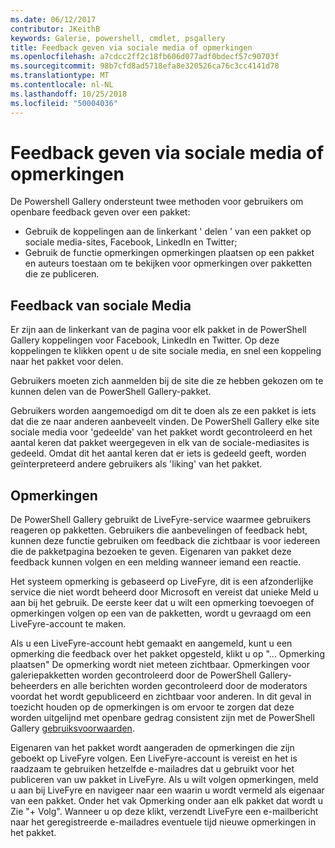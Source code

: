 ```yaml
---
ms.date: 06/12/2017
contributor: JKeithB
keywords: Galerie, powershell, cmdlet, psgallery
title: Feedback geven via sociale media of opmerkingen
ms.openlocfilehash: a7cdcc2ff2c18fb606d077adf0bdecf57c90703f
ms.sourcegitcommit: 98b7cfd8ad5718efa8e320526ca76c3cc4141d78
ms.translationtype: MT
ms.contentlocale: nl-NL
ms.lasthandoff: 10/25/2018
ms.locfileid: "50004036"
---
```

# <a name="providing-feedback-via-social-media-or-comments"></a>Feedback geven via sociale media of opmerkingen

De Powershell Gallery ondersteunt twee methoden voor gebruikers om openbare feedback geven over een pakket:

- Gebruik de koppelingen aan de linkerkant ' delen ' van een pakket op sociale media-sites, Facebook, LinkedIn en Twitter;
- Gebruik de functie opmerkingen opmerkingen plaatsen op een pakket en auteurs toestaan om te bekijken voor opmerkingen over pakketten die ze publiceren.

## <a name="social-media-feedback"></a>Feedback van sociale Media

Er zijn aan de linkerkant van de pagina voor elk pakket in de PowerShell Gallery koppelingen voor Facebook, LinkedIn en Twitter.
Op deze koppelingen te klikken opent u de site sociale media, en snel een koppeling naar het pakket voor delen.

Gebruikers moeten zich aanmelden bij de site die ze hebben gekozen om te kunnen delen van de PowerShell Gallery-pakket.

Gebruikers worden aangemoedigd om dit te doen als ze een pakket is iets dat die ze naar anderen aanbeveelt vinden.
De PowerShell Gallery elke site sociale media voor 'gedeelde' van het pakket wordt gecontroleerd en het aantal keren dat pakket weergegeven in elk van de sociale-mediasites is gedeeld.
Omdat dit het aantal keren dat er iets is gedeeld geeft, worden geïnterpreteerd andere gebruikers als 'liking' van het pakket.


## <a name="comments"></a>Opmerkingen

De PowerShell Gallery gebruikt de LiveFyre-service waarmee gebruikers reageren op pakketten.
Gebruikers die aanbevelingen of feedback hebt, kunnen deze functie gebruiken om feedback die zichtbaar is voor iedereen die de pakketpagina bezoeken te geven.
Eigenaren van pakket deze feedback kunnen volgen en een melding wanneer iemand een reactie.

Het systeem opmerking is gebaseerd op LiveFyre, dit is een afzonderlijke service die niet wordt beheerd door Microsoft en vereist dat unieke Meld u aan bij het gebruik.
De eerste keer dat u wilt een opmerking toevoegen of opmerkingen volgen op een van de pakketten, wordt u gevraagd om een LiveFyre-account te maken.

Als u een LiveFyre-account hebt gemaakt en aangemeld, kunt u een opmerking die feedback over het pakket opgesteld, klikt u op "... Opmerking plaatsen" De opmerking wordt niet meteen zichtbaar.
Opmerkingen voor galeriepakketten worden gecontroleerd door de PowerShell Gallery-beheerders en alle berichten worden gecontroleerd door de moderators voordat het wordt gepubliceerd en zichtbaar voor anderen.
In dit geval in toezicht houden op de opmerkingen is om ervoor te zorgen dat deze worden uitgelijnd met openbare gedrag consistent zijn met de PowerShell Gallery [gebruiksvoorwaarden](https://www.powershellgallery.com/policies/Terms).

Eigenaren van het pakket wordt aangeraden de opmerkingen die zijn geboekt op LiveFyre volgen.
Een LiveFyre-account is vereist en het is raadzaam te gebruiken hetzelfde e-mailadres dat u gebruikt voor het publiceren van uw pakket in LiveFyre.
Als u wilt volgen opmerkingen, meld u aan bij LiveFyre en navigeer naar een waarin u wordt vermeld als eigenaar van een pakket.
Onder het vak Opmerking onder aan elk pakket dat wordt u Zie "+ Volg".
Wanneer u op deze klikt, verzendt LiveFyre een e-mailbericht naar het geregistreerde e-mailadres eventuele tijd nieuwe opmerkingen in het pakket.
